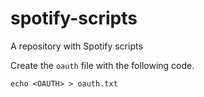 # spotify-scripts
A repository with Spotify scripts

Create the ``oauth`` file with the following code.

``echo <OAUTH> > oauth.txt``
